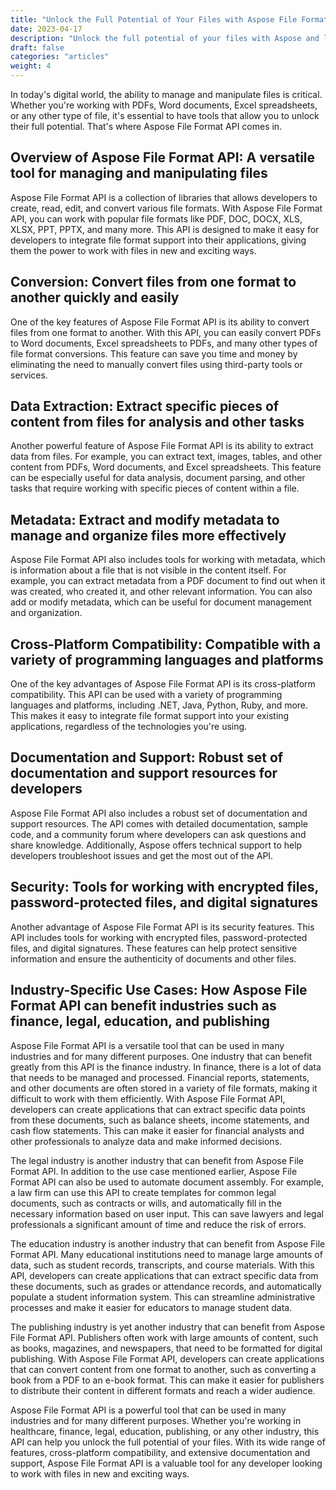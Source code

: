 ```yaml
---
title: "Unlock the Full Potential of Your Files with Aspose File Format API"
date: 2023-04-17
description: "Unlock the full potential of your files with Aspose and learn how this versatile tool can benefit industries such as finance, legal, education, and publishing."
draft: false
categories: "articles"
weight: 4
---
```


In today's digital world, the ability to manage and manipulate files is critical. Whether you're working with PDFs, Word documents, Excel spreadsheets, or any other type of file, it's essential to have tools that allow you to unlock their full potential. That's where Aspose File Format API comes in.

## Overview of Aspose File Format API: A versatile tool for managing and manipulating files
Aspose File Format API is a collection of libraries that allows developers to create, read, edit, and convert various file formats. With Aspose File Format API, you can work with popular file formats like PDF, DOC, DOCX, XLS, XLSX, PPT, PPTX, and many more. This API is designed to make it easy for developers to integrate file format support into their applications, giving them the power to work with files in new and exciting ways.

## Conversion: Convert files from one format to another quickly and easily
One of the key features of Aspose File Format API is its ability to convert files from one format to another. With this API, you can easily convert PDFs to Word documents, Excel spreadsheets to PDFs, and many other types of file format conversions. This feature can save you time and money by eliminating the need to manually convert files using third-party tools or services.

## Data Extraction: Extract specific pieces of content from files for analysis and other tasks
Another powerful feature of Aspose File Format API is its ability to extract data from files. For example, you can extract text, images, tables, and other content from PDFs, Word documents, and Excel spreadsheets. This feature can be especially useful for data analysis, document parsing, and other tasks that require working with specific pieces of content within a file.

## Metadata: Extract and modify metadata to manage and organize files more effectively
Aspose File Format API also includes tools for working with metadata, which is information about a file that is not visible in the content itself. For example, you can extract metadata from a PDF document to find out when it was created, who created it, and other relevant information. You can also add or modify metadata, which can be useful for document management and organization.

## Cross-Platform Compatibility: Compatible with a variety of programming languages and platforms
One of the key advantages of Aspose File Format API is its cross-platform compatibility. This API can be used with a variety of programming languages and platforms, including .NET, Java, Python, Ruby, and more. This makes it easy to integrate file format support into your existing applications, regardless of the technologies you're using.

## Documentation and Support: Robust set of documentation and support resources for developers
Aspose File Format API also includes a robust set of documentation and support resources. The API comes with detailed documentation, sample code, and a community forum where developers can ask questions and share knowledge. Additionally, Aspose offers technical support to help developers troubleshoot issues and get the most out of the API.

## Security: Tools for working with encrypted files, password-protected files, and digital signatures
Another advantage of Aspose File Format API is its security features. This API includes tools for working with encrypted files, password-protected files, and digital signatures. These features can help protect sensitive information and ensure the authenticity of documents and other files.

## Industry-Specific Use Cases: How Aspose File Format API can benefit industries such as finance, legal, education, and publishing
Aspose File Format API is a versatile tool that can be used in many industries and for many different purposes. One industry that can benefit greatly from this API is the finance industry.
In finance, there is a lot of data that needs to be managed and processed. Financial reports, statements, and other documents are often stored in a variety of file formats, making it difficult to work with them efficiently. With Aspose File Format API, developers can create applications that can extract specific data points from these documents, such as balance sheets, income statements, and cash flow statements. This can make it easier for financial analysts and other professionals to analyze data and make informed decisions.

The legal industry is another industry that can benefit from Aspose File Format API. In addition to the use case mentioned earlier, Aspose File Format API can also be used to automate document assembly. For example, a law firm can use this API to create templates for common legal documents, such as contracts or wills, and automatically fill in the necessary information based on user input. This can save lawyers and legal professionals a significant amount of time and reduce the risk of errors.

The education industry is another industry that can benefit from Aspose File Format API. Many educational institutions need to manage large amounts of data, such as student records, transcripts, and course materials. With this API, developers can create applications that can extract specific data from these documents, such as grades or attendance records, and automatically populate a student information system. This can streamline administrative processes and make it easier for educators to manage student data.

The publishing industry is yet another industry that can benefit from Aspose File Format API. Publishers often work with large amounts of content, such as books, magazines, and newspapers, that need to be formatted for digital publishing. With Aspose File Format API, developers can create applications that can convert content from one format to another, such as converting a book from a PDF to an e-book format. This can make it easier for publishers to distribute their content in different formats and reach a wider audience.

Aspose File Format API is a powerful tool that can be used in many industries and for many different purposes. Whether you're working in healthcare, finance, legal, education, publishing, or any other industry, this API can help you unlock the full potential of your files. With its wide range of features, cross-platform compatibility, and extensive documentation and support, Aspose File Format API is a valuable tool for any developer looking to work with files in new and exciting ways.
